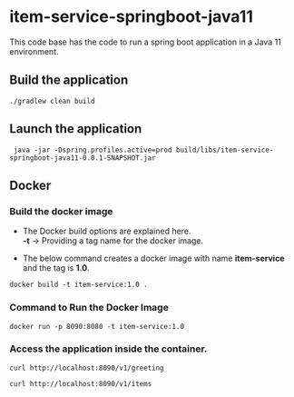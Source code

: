 # item-service-springboot-java11
This code base has the code to run a spring boot application in a Java 11 environment.

## Build the application

```youtrack
./gradlew clean build
```

## Launch the application

```youtrack
 java -jar -Dspring.profiles.active=prod build/libs/item-service-springboot-java11-0.0.1-SNAPSHOT.jar
```


## Docker

### Build the docker image

-   The Docker build options are explained here.  
    **-t** -> Providing a tag name for the docker image.
    
-   The below command creates a docker image with name **item-service** and the tag is **1.0**.
     
```youtrack
docker build -t item-service:1.0 . 
```

### Command to Run the Docker Image

```youtrack
docker run -p 8090:8080 -t item-service:1.0
```

### Access the application inside the container.

```youtrack
curl http://localhost:8090/v1/greeting
```

```youtrack
curl http://localhost:8090/v1/items
```
